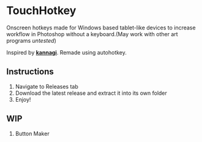 # TouchHotkey
Onscreen hotkeys made for Windows based tablet-like devices to increase workflow in Photoshop without a keyboard.(May work with other art programs *untested*)

Inspired by [**kannagi**](http://kannagi.net/touchkey/). Remade using autohotkey.

## Instructions
1. Navigate to Releases tab
2. Download the latest release and extract it into its own folder
3. Enjoy!

## WIP
1. Button Maker
